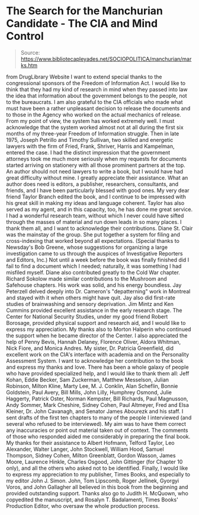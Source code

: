 # The Search for the Manchurian Candidate - The CIA and Mind Control

> Source: https://www.bibliotecapleyades.net/SOCIOPOLITICA/manchurian/marks.htm

from DrugLibrary Website
I want to extend special thanks to the congressional sponsors of the Freedom of Information Act. I would like to think that they had my kind of research in mind when they passed into law the idea that information about the government belongs to the people, not to the bureaucrats. I am also grateful to the CIA officials who made what must have been a rather unpleasant decision to release the documents and to those in the Agency who worked on the actual mechanics of release. From my point of view, the system has worked extremely well.
I must acknowledge that the system worked almost not at all during the first six months of my three-year Freedom of Information struggle. Then in late 1975, Joseph Petrillo and Timothy Sullivan, two skilled and energetic lawyers with the firm of Fried, Frank, Shriver, Harris and Kampelman, entered the case. I had the distinct impression that the government attorneys took me much more seriously when my requests for documents started arriving on stationery with all those prominent partners at the top. An author should not need lawyers to write a book, but I would have had great difficulty without mine. I greatly appreciate their assistance.
What an author does need is editors, a publisher, researchers, consultants, and friends, and I have been particularly blessed with good ones. My very dear friend Taylor Branch edited the book, and I continue to be impressed with his great skill in making my ideas and language coherent. Taylor has also served as my agent, and in this capacity, too, he has done me great service.
I had a wonderful research team, without which I never could have sifted through the masses of material and run down leads in so many places. I thank them all, and I want to acknowledge their contributions. Diane St. Clair was the mainstay of the group. She put together a system for filing and cross-indexing that worked beyond all expectations. (Special thanks to Newsday's Bob Greene, whose suggestions for organizing a large investigation came to us through the auspices of Investigative Reporters and Editors, Inc.) Not until a week before the book was finally finished did I fail to find a document which I needed; naturally, it was something I had misfiled myself. Diane also contributed greatly to the Cold War chapter. Richard Sokolow made similar contributions to the Mushroom and Safehouse chapters. His work was solid, and his energy boundless. Jay Peterzell delved deeply into Dr. Cameron's "depatterning" work in Montreal and stayed with it when others might have quit. Jay also did first-rate studies of brainwashing and sensory deprivation. Jim Mintz and Ken Cummins provided excellent assistance in the early research stage.
The Center for National Security Studies, under my good friend Robert Borosage, provided physical support and research aid, and I would like to express my appreciation. My thanks also to Morton Halperin who continued the support when he became director of the Center. I also appreciated the help of Penny Bevis, Hannah Delaney, Florence Oliver, Aldora Whitman, Nick Fiore, and Monica Andres.
My sister, Dr. Patricia Greenfield, did excellent work on the CIA's interface with academia and on the Personality Assessment System. I want to acknowledge her contribution to the book and express my thanks and love.
There has been a whole galaxy of people who have provided specialized help, and I would like to thank them all: Jeff Kohan, Eddie Becker, Sam Zuckerman, Matthew Messelson, Julian Robinson, Milton Kline, Marty Lee, M. J. Conklin, Alan Scheflin, Bonnie Goldstein, Paul Avery, Bill Mills, John Lilly, Humphrey Osmond, Julie Haggerty, Patrick Oster, Norman Kempster, Bill Richards, Paul Magnusson, Andy Sommer, Mark Cheshire, Sidney Cohen, Paul Altmeyer, Fred and Elsa Kleiner, Dr. John Cavanagh, and Senator James Abourezk and his staff.
I sent drafts of the first ten chapters to many of the people I interviewed (and several who refused to be interviewed). My aim was to have them correct any inaccuracies or point out material taken out of context. The comments of those who responded aided me considerably in preparing the final book. My thanks for their assistance to Albert Hofmann, Telford Taylor, Leo Alexander, Walter Langer, John Stockwell, William Hood, Samuel Thompson, Sidney Cohen, Milton Greenblatt, Gordon Wasson, James Moore, Laurence Hinkle, Charles Osgood, John Gittinger (for Chapter 10 only), and all the others who asked not to be identified.
Finally, I would like to express my appreciation to my publisher, Times Books, and especially to my editor John J. Simon. John, Tom Lipscomb, Roger Jellinek, Gyorgyi Voros, and John Gallagher all believed in this book from the beginning and provided outstanding support. Thanks also go to Judith H. McQuown, who copyedited the manuscript, and Rosalyn T. Badalamenti, Times Books' Production Editor, who oversaw the whole production process.

